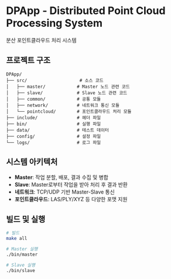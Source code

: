 # DPApp - Distributed Point Cloud Processing System

분산 포인트클라우드 처리 시스템

## 프로젝트 구조

```
DPApp/
├── src/                    # 소스 코드
│   ├── master/            # Master 노드 관련 코드
│   ├── slave/             # Slave 노드 관련 코드
│   ├── common/            # 공통 모듈
│   ├── network/           # 네트워크 통신 모듈
│   └── pointcloud/        # 포인트클라우드 처리 모듈
├── include/               # 헤더 파일
├── bin/                   # 실행 파일
├── data/                  # 테스트 데이터
├── config/                # 설정 파일
└── logs/                  # 로그 파일
```

## 시스템 아키텍처

- **Master**: 작업 분할, 배포, 결과 수집 및 병합
- **Slave**: Master로부터 작업을 받아 처리 후 결과 반환
- **네트워크**: TCP/UDP 기반 Master-Slave 통신
- **포인트클라우드**: LAS/PLY/XYZ 등 다양한 포맷 지원

## 빌드 및 실행

```bash
# 빌드
make all

# Master 실행
./bin/master

# Slave 실행
./bin/slave
```